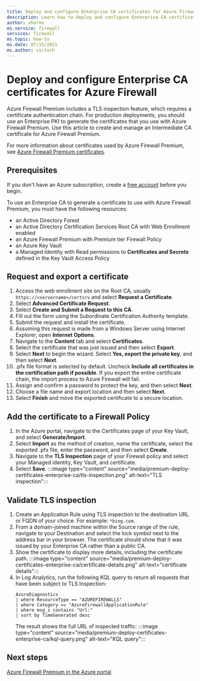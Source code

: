```yaml
---
title: Deploy and configure Enterprise CA certificates for Azure Firewall Premium
description: Learn how to deploy and configure Enterprise CA certificates for Azure Firewall Premium.
author: vhorne
ms.service: firewall
services: firewall
ms.topic: how-to
ms.date: 07/15/2021
ms.author: victorh
---
```


# Deploy and configure Enterprise CA certificates for Azure Firewall


Azure Firewall Premium includes a TLS inspection feature, which requires a certificate authentication chain. For production deployments, you should use an Enterprise PKI to generate the certificates that you use with Azure Firewall Premium. Use this article to create and manage an Intermediate CA certificate for Azure Firewall Premium.

For more information about certificates used by Azure Firewall Premium, see [Azure Firewall Premium certificates](premium-certificates.md).

## Prerequisites

If you don't have an Azure subscription, create a [free account](https://azure.microsoft.com/free/?WT.mc_id=A261C142F) before you begin.

To use an Enterprise CA to generate a certificate to use with Azure Firewall Premium, you must have the following resources: 

- an Active Directory Forest 
- an Active Directory Certification Services Root CA with Web Enrollment enabled 
- an Azure Firewall Premium with Premium tier Firewall Policy 
- an Azure Key Vault 
- a Managed Identity with Read permissions to **Certificates and Secrets** defined in the Key Vault Access Policy 

## Request and export a certificate

1. Access the web enrollment site on the Root CA, usually `https://<servername>/certsrv` and select **Request a Certificate**.
1. Select **Advanced Certificate Request**.
1. Select **Create and Submit a Request to this CA**.
1. Fill out the form using the Subordinate Certification Authority template.
1. Submit the request and install the certificate.
1. Assuming this request is made from a Windows Server using Internet Explorer, open **Internet Options**.
1. Navigate to the **Content** tab and select **Certificates**.
1. Select the certificate that was just issued and then select **Export**.
1. Select **Next** to begin the wizard. Select **Yes, export the private key**, and then select **Next**.
1. .pfx file format is selected by default. Uncheck **Include all certificates in the certification path if possible**. If you export the entire certificate chain, the import process to Azure Firewall will fail.
1. Assign and confirm a password to protect the key, and then select **Next**.
1. Choose a file name and export location and then select **Next**.
1. Select **Finish** and move the exported certificate to a secure location.

## Add the certificate to a Firewall Policy

1. In the Azure portal, navigate to the Certificates page of your Key Vault, and select **Generate/Import**.
1. Select **Import** as the method of creation, name the certificate, select the exported .pfx file, enter the password, and then select **Create**.
1. Navigate to the **TLS Inspection** page of your Firewall policy and select your Managed identity, Key Vault, and certificate. 
1. Select **Save**.
   :::image type="content" source="media/premium-deploy-certificates-enterprise-ca/tls-inspection.png" alt-text="TLS inspection":::

## Validate TLS inspection

1. Create an Application Rule using TLS inspection to the destination URL or FQDN of your choice.  For example: `*bing.com`.
1. From a domain-joined machine within the Source range of the rule, navigate to your Destination and select the lock symbol next to the address bar in your browser. The certificate should show that it was issued by your Enterprise CA rather than a public CA.
1. Show the certificate to display more details, including the certificate path.
   :::image type="content" source="media/premium-deploy-certificates-enterprise-ca/certificate-details.png" alt-text="certificate details":::
1. In Log Analytics, run the following KQL query to return all requests that have been subject to TLS Inspection:
   ```
   AzureDiagnostics 
   | where ResourceType == "AZUREFIREWALLS" 
   | where Category == "AzureFirewallApplicationRule" 
   | where msg_s contains "Url:" 
   | sort by TimeGenerated desc
   ```
   The result shows the full URL of inspected traffic:
   :::image type="content" source="media/premium-deploy-certificates-enterprise-ca/kql-query.png" alt-text="KQL query":::

## Next steps

[Azure Firewall Premium in the Azure portal](premium-portal.md)
